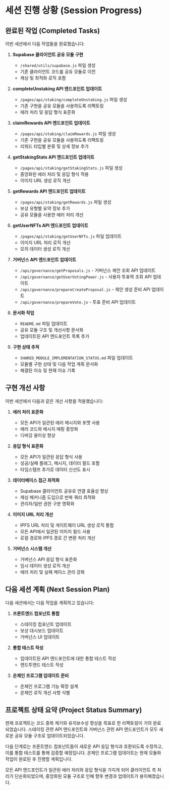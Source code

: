 # 세션 진행 상황 (Session Progress)

## 완료된 작업 (Completed Tasks)

이번 세션에서 다음 작업들을 완료했습니다:

1. **Supabase 클라이언트 공유 모듈 구현**
   - `/shared/utils/supabase.js` 파일 생성
   - 기존 클라이언트 코드를 공유 모듈로 이전
   - 캐싱 및 최적화 로직 포함

2. **completeUnstaking API 엔드포인트 업데이트**
   - `/pages/api/staking/completeUnstaking.js` 파일 생성
   - 기존 구현을 공유 모듈을 사용하도록 리팩토링
   - 에러 처리 및 응답 형식 표준화

3. **claimRewards API 엔드포인트 업데이트**
   - `/pages/api/staking/claimRewards.js` 파일 생성
   - 기존 구현을 공유 모듈을 사용하도록 리팩토링
   - 리워드 타입별 분류 및 상세 정보 추가

4. **getStakingStats API 엔드포인트 업데이트**
   - `/pages/api/staking/getStakingStats.js` 파일 생성
   - 중앙화된 에러 처리 및 응답 형식 적용
   - 이미지 URL 생성 로직 개선

5. **getRewards API 엔드포인트 업데이트**
   - `/pages/api/staking/getRewards.js` 파일 생성
   - 보상 유형별 요약 정보 추가
   - 공유 모듈을 사용한 에러 처리 개선

6. **getUserNFTs API 엔드포인트 업데이트**
   - `/pages/api/staking/getUserNFTs.js` 파일 업데이트
   - 이미지 URL 처리 로직 개선
   - 모의 데이터 생성 로직 개선

7. **거버넌스 API 엔드포인트 업데이트**
   - `/api/governance/getProposals.js` - 거버넌스 제안 조회 API 업데이트
   - `/api/governance/getUserVotingPower.js` - 사용자 투표력 조회 API 업데이트
   - `/api/governance/prepareCreateProposal.js` - 제안 생성 준비 API 업데이트
   - `/api/governance/prepareVote.js` - 투표 준비 API 업데이트

8. **문서화 작업**
   - `README.md` 파일 업데이트
   - 공유 모듈 구조 및 개선사항 문서화
   - 업데이트된 API 엔드포인트 목록 추가

9. **구현 상태 추적**
   - `SHARED_MODULE_IMPLEMENTATION_STATUS.md` 파일 업데이트
   - 모듈별 구현 상태 및 다음 작업 계획 문서화
   - 해결된 이슈 및 현재 이슈 기록

## 구현 개선 사항

이번 세션에서 다음과 같은 개선 사항을 적용했습니다:

1. **에러 처리 표준화**
   - 모든 API가 일관된 에러 메시지와 포맷 사용
   - 에러 코드와 메시지 매핑 중앙화
   - 디버깅 용이성 향상

2. **응답 형식 표준화**
   - 모든 API가 일관된 응답 형식 사용
   - 성공/실패 플래그, 메시지, 데이터 필드 포함
   - 타임스탬프 추가로 데이터 신선도 표시

3. **데이터베이스 접근 최적화**
   - Supabase 클라이언트 공유로 연결 효율성 향상
   - 캐싱 메커니즘 도입으로 반복 쿼리 최적화
   - 관리자/일반 권한 구분 명확화

4. **이미지 URL 처리 개선**
   - IPFS URL 처리 및 게이트웨이 URL 생성 로직 통합
   - 모든 API에서 일관된 이미지 필드 사용
   - 로컬 경로와 IPFS 경로 간 변환 처리 개선

5. **거버넌스 시스템 개선**
   - 거버넌스 API 응답 형식 표준화
   - 임시 데이터 생성 로직 개선
   - 에러 처리 및 실패 케이스 관리 강화

## 다음 세션 계획 (Next Session Plan)

다음 세션에서는 다음 작업을 계획하고 있습니다:

1. **프론트엔드 컴포넌트 통합**
   - 스테이킹 컴포넌트 업데이트
   - 보상 대시보드 업데이트
   - 거버넌스 UI 업데이트

2. **통합 테스트 작성**
   - 업데이트된 API 엔드포인트에 대한 통합 테스트 작성
   - 엔드투엔드 테스트 작성

3. **온체인 프로그램 업데이트 준비**
   - 온체인 프로그램 기능 확장 설계
   - 온체인 로직 개선 사항 식별

## 프로젝트 상태 요약 (Project Status Summary)

현재 프로젝트는 코드 중복 제거와 유지보수성 향상을 목표로 한 리팩토링이 거의 완료되었습니다. 스테이킹 관련 API 엔드포인트와 거버넌스 관련 API 엔드포인트가 모두 새로운 공유 모듈 구조로 업데이트되었습니다.

다음 단계로는 프론트엔드 컴포넌트들이 새로운 API 응답 형식과 호환되도록 수정하고, 이를 통합 테스트를 통해 검증할 예정입니다. 온체인 프로그램 업데이트는 현재 모듈화 작업이 완료된 후 진행할 계획입니다.

모든 API 엔드포인트가 일관된 에러 처리와 응답 형식을 가지게 되어 클라이언트 측 처리가 단순화되었으며, 중앙화된 모듈 구조로 인해 향후 변경과 업데이트가 용이해졌습니다.